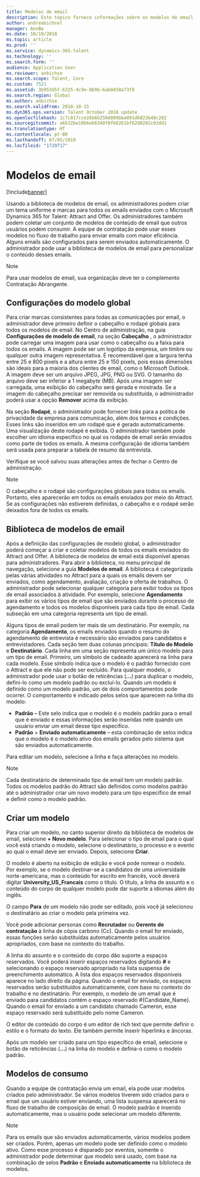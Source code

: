 ```yaml
---
title: Modelos de email
description: Este tópico fornece informações sobre os modelos de email que você pode criar e usar no Microsoft Dynamics 365 for Talent - Attract.
author: andreabichsel
manager: AnnBe
ms.date: 10/19/2018
ms.topic: article
ms.prod: ''
ms.service: dynamics-365-talent
ms.technology: ''
ms.search.form: ''
audience: Application User
ms.reviewer: anbichse
ms.search.scope: Talent, Core
ms.custom: 7521
ms.assetid: 3b953d5f-6325-4c9e-8b9b-6ab0458a73f8
ms.search.region: Global
ms.author: anbichse
ms.search.validFrom: 2018-10-15
ms.dyn365.ops.version: Talent October 2018 update
ms.openlocfilehash: 1c7c017cce26b6b250d899bba891d6823b40c282
ms.sourcegitcommit: a6b32be10b6eb6340f8f68261bf62d0202c03dd1
ms.translationtype: HT
ms.contentlocale: pt-BR
ms.lasthandoff: 07/05/2019
ms.locfileid: "1729717"
---
```

# <a name="email-templates"></a>Modelos de email
[!include[banner](../includes/banner.md)]

Usando a biblioteca de modelos de email, os administradores podem criar um tema uniforme e marcas para todos os emails enviados com o Microsoft Dynamics 365 for Talent: Attract and Offer. Os administradores também podem coletar um conjunto de modelos de conteúdo de email que outros usuários podem consumir. A equipe de contratação pode usar esses modelos no fluxo de trabalho para enviar emails com maior eficiência. Alguns emails são configurados para serem enviados automaticamente. O administrador pode usar a biblioteca de modelos de email para personalizar o conteúdo desses emails.

> [!NOTE]
> Para usar modelos de email, sua organização deve ter o complemento Contratação Abrangente.

## <a name="global-template-configurations"></a>Configurações do modelo global

Para criar marcas consistentes para todas as comunicações por email, o administrador deve primeiro definir o cabeçalho e rodapé globais para todos os modelos de email. No Centro de administração, na guia **Configurações de modelo de email**, na seção **Cabeçalho** , o administrador pode carregar uma imagem para usar como o cabeçalho ou a faixa para todos os emails. A imagem pode ser um logotipo da empresa, um timbre ou qualquer outra imagem representativa. É recomendável que a largura tenha entre 25 e 800 pixels e a altura entre 25 e 150 pixels, pois essas dimensões são ideais para a maioria dos clientes de email, como o Microsoft Outlook. A imagem deve ser um arquivo JPEG, JPG, PNG ou SVG. O tamanho do arquivo deve ser inferior a 1 megabyte (MB). Após uma imagem ser carregada, uma exibição do cabeçalho será gerada e mostrada. Se a imagem do cabeçalho precisar ser removida ou substituída, o administrador poderá usar a opção **Remover** acima da exibição.

Na seção **Rodapé**, o administrador pode fornecer links para a política de privacidade da empresa para comunicação, além dos termos e condições. Esses links são inseridos em um rodapé que é gerado automaticamente. Uma visualização deste rodapé é exibida. O administrador também pode escolher um idioma específico no qual os rodapés de email serão enviados como parte de todos os emails. A mesma configuração de idioma também será usada para preparar a tabela de resumo da entrevista. 

Verifique se você salvou suas alterações antes de fechar o Centro de administração.

> [!NOTE] 
> O cabeçalho e o rodapé são configurações globais para todos os emails. Portanto, eles aparecerão em todos os emails enviados por meio do Attract. Se as configurações não estiverem definidas, o cabeçalho e o rodapé serão deixados fora de todos os emails.

## <a name="email-template-library"></a>Biblioteca de modelos de email 

Após a definição das configurações de modelo global, o administrador poderá começar a criar e coletar modelos de todos os emails enviados do Attract and Offer. A biblioteca de modelos de email está disponível apenas para administradores. Para abrir a biblioteca, no menu principal de navegação, selecione a guia **Modelos de email**. A biblioteca é categorizada pelas várias atividades no Attract para a quais os emails devem ser enviados, como agendamento, avaliação, criação e oferta de trabalhos. O administrador pode selecionar qualquer categoria para exibir todos os tipos de email associados à atividade. Por exemplo, selecione **Agendamento** para exibir os vários tipos de email que são enviados durante o processo de agendamento e todos os modelos disponíveis para cada tipo de email. Cada subseção em uma categoria representa um tipo de email.

Alguns tipos de email podem ter mais de um destinatário. Por exemplo, na categoria **Agendamento**, os emails enviados quando o resumo do agendamento de entrevista é necessário são enviados para candidatos e entrevistadores. Cada seção tem duas colunas principais: **Título do Modelo** e **Destinatário**. Cada linha em uma seção representa um único modelo para um tipo de email. Primeiro, um símbolo de cadeado aparecerá na linha para cada modelo. Esse símbolo indica que o modelo é o padrão fornecido com o Attract e que ele não pode ser excluído. Para qualquer modelo, o administrador pode usar o botão de reticências (**...**) para duplicar o modelo, defini-lo como um modelo padrão ou excluí-lo. Quando um modelo é definido como um modelo padrão, um de dois comportamentos pode ocorrer. O comportamento é indicado pelos selos que aparecem na linha do modelo:

- **Padrão** – Este selo indica que o modelo é o modelo padrão para o email que é enviado e essas informações serão inseridas nele quando um usuário enviar um email desse tipo específico.
- **Padrão** + **Enviado automaticamente** – esta combinação de selos indica que o modelo é o modelo ativo dos emails gerados pelo sistema que são enviados automaticamente.

Para editar um modelo, selecione a linha e faça alterações no modelo.

> [!NOTE]
> Cada destinatário de determinado tipo de email tem um modelo padrão. Todos os modelos padrão do Attract são definidos como modelos padrão até o administrador criar um novo modelo para um tipo específico de email e definir como o modelo padrão.

## <a name="create-a-template"></a>Criar um modelo

Para criar um modelo, no canto superior direito da biblioteca de modelos de email, selecione **+ Novo modelo**. Para selecionar o tipo de email para o qual você está criando o modelo, selecione o destinatário, o processo e o evento ao qual o email deve ser enviado. Depois, selecione **Criar**.

O modelo é aberto na exibição de edição e você pode nomear o modelo. Por exemplo, se o modelo destinar-se a candidatos de uma universidade norte-americana, mas o conteúdo for escrito em francês, você deverá digitar **University\_US\_Francais** como o título. O título, a linha de assunto e o conteúdo do corpo de qualquer modelo pode dar suporte a idiomas além do inglês.

O campo **Para** de um modelo não pode ser editado, pois você já selecionou o destinatário ao criar o modelo pela primeira vez.

Você pode adicionar personas como **Recrutador** ou **Gerente de contratação** à linha de cópia carbono (Cc). Quando o email for enviado, essas funções serão substituídas automaticamente pelos usuários apropriados, com base no contexto do trabalho.

A linha do assunto e o conteúdo do corpo dão suporte a espaços reservados. Você poderá inserir espaços reservados digitando **\#** e selecionando o espaço reservado apropriado na lista suspensa de preenchimento automático. A lista dos espaços reservados disponíveis aparece no lado direito da página. Quando o email for enviado, os espaços reservados serão substituídos automaticamente, com base no contexto do trabalho e no destinatário. Por exemplo, o modelo de um email que é enviado para candidatos contém o espaço reservado \#{Candidate\_Name}. Quando o email for enviado a um candidato chamado Cameron, esse espaço reservado será substituído pelo nome Cameron.

O editor de conteúdo do corpo é um editor de rich text que permite definir o estilo e o formato do texto. Ele também permite inserir hiperlinks e âncoras.

Após um modelo ser criado para um tipo específico de email, selecione o botão de reticências (**...**) na linha do modelo e defina-o como o modelo padrão.

## <a name="consume-templates"></a>Modelos de consumo

Quando a equipe de contratação envia um email, ela pode usar modelos criados pelo administrador. Se vários modelos tiverem sido criados para o email que um usuário estiver enviando, uma lista suspensa aparecerá no fluxo de trabalho de composição de email. O modelo padrão é inserido automaticamente, mas o usuário pode selecionar um modelo diferente.

> [!NOTE] 
> Para os emails que são enviados automaticamente, vários modelos podem ser criados. Porém, apenas um modelo pode ser definido como o modelo ativo. Como esse processo é disparado por eventos, somente o administrador pode determinar que modelo será usado, com base na combinação de selos **Padrão** e **Enviado automaticamente** na biblioteca de modelos.
